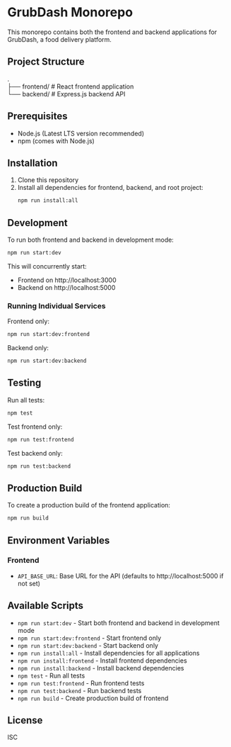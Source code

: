 # GrubDash Monorepo

This monorepo contains both the frontend and backend applications for GrubDash, a food delivery platform.

## Project Structure

.</br>
├── frontend/ # React frontend application</br>
└── backend/ # Express.js backend API

## Prerequisites

- Node.js (Latest LTS version recommended)
- npm (comes with Node.js)

## Installation

1. Clone this repository
2. Install all dependencies for frontend, backend, and root project:
   ```bash
   npm run install:all
   ```

## Development

To run both frontend and backend in development mode:

```bash
npm run start:dev
```

This will concurrently start:

- Frontend on http://localhost:3000
- Backend on http://localhost:5000

### Running Individual Services

Frontend only:

```bash
npm run start:dev:frontend
```

Backend only:

```bash
npm run start:dev:backend
```

## Testing

Run all tests:

```bash
npm test
```

Test frontend only:

```bash
npm run test:frontend
```

Test backend only:

```bash
npm run test:backend
```

## Production Build

To create a production build of the frontend application:

```bash
npm run build
```

## Environment Variables

### Frontend

- `API_BASE_URL`: Base URL for the API (defaults to http://localhost:5000 if not set)

## Available Scripts

- `npm run start:dev` - Start both frontend and backend in development mode
- `npm run start:dev:frontend` - Start frontend only
- `npm run start:dev:backend` - Start backend only
- `npm run install:all` - Install dependencies for all applications
- `npm run install:frontend` - Install frontend dependencies
- `npm run install:backend` - Install backend dependencies
- `npm test` - Run all tests
- `npm run test:frontend` - Run frontend tests
- `npm run test:backend` - Run backend tests
- `npm run build` - Create production build of frontend

## License

ISC
